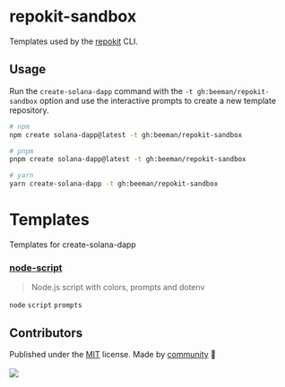 # repokit-sandbox

Templates used by the [repokit](https://github.com/beeman/repokit) CLI.

## Usage

Run the `create-solana-dapp` command with the `-t gh:beeman/repokit-sandbox` option and use the interactive prompts to
create a new template repository.

```sh
# npm
npm create solana-dapp@latest -t gh:beeman/repokit-sandbox

# pnpm
pnpm create solana-dapp@latest -t gh:beeman/repokit-sandbox

# yarn
yarn create-solana-dapp -t gh:beeman/repokit-sandbox
```

<!-- automd:file src="TEMPLATES.md" -->

# Templates

Templates for create-solana-dapp

### [node-script](templates/node-script)

> Node.js script with colors, prompts and dotenv

`node` `script` `prompts`

<!-- /automd -->

## Contributors

<!-- automd:contributors github="beeman/repokit-sandbox" license="MIT" -->

Published under the [MIT](https://github.com/beeman/repokit-sandbox/blob/main/LICENSE) license.
Made by [community](https://github.com/beeman/repokit-sandbox/graphs/contributors) 💛
<br><br>
<a href="https://github.com/beeman/repokit-sandbox/graphs/contributors">
<img src="https://contrib.rocks/image?repo=beeman/repokit-sandbox" />
</a>

<!-- /automd -->
